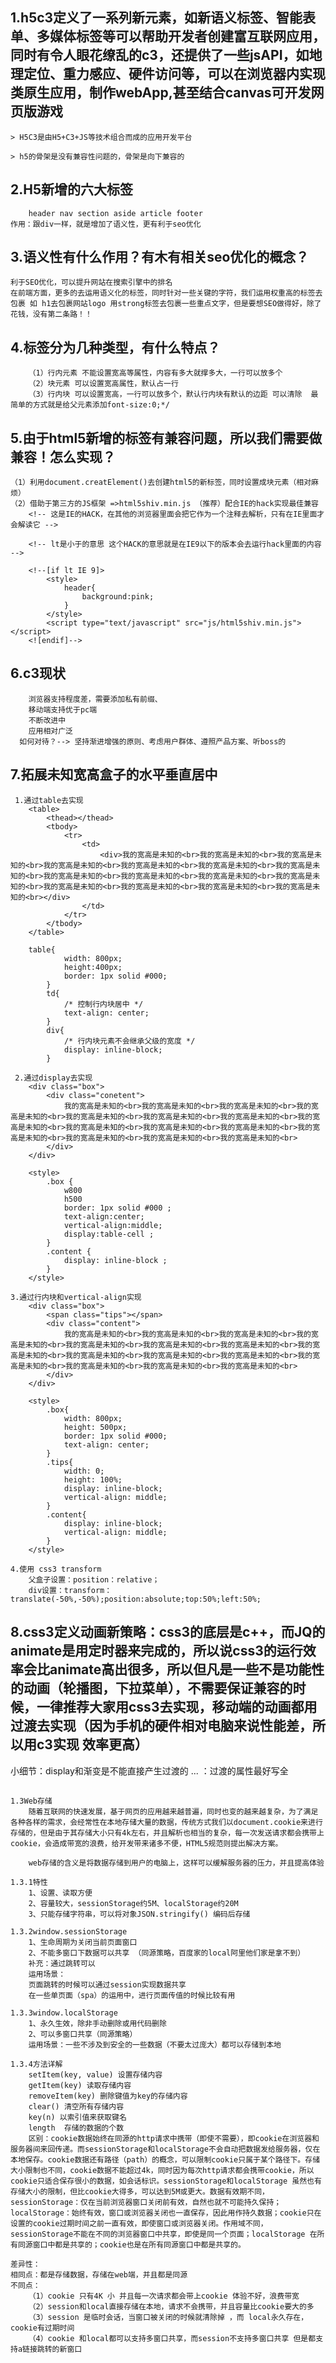 ## 1.h5c3定义了一系列新元素，如新语义标签、智能表单、多媒体标签等可以帮助开发者创建富互联网应用，同时有令人眼花缭乱的c3，还提供了一些jsAPI，如地理定位、重力感应、硬件访问等，可以在浏览器内实现类原生应用，制作webApp,甚至结合canvas可开发网页版游戏

	> H5C3是由H5+C3+JS等技术组合而成的应用开发平台

	> h5的骨架是没有兼容性问题的，骨架是向下兼容的


## 2.H5新增的六大标签
		header nav section aside article footer 
	作用：跟div一样，就是增加了语义性，更有利于seo优化

## 3.语义性有什么作用？有木有相关seo优化的概念？
	利于SEO优化，可以提升网站在搜索引擎中的排名
	在前端方面，更多的去运用语义化的标签，同时针对一些关键的字符，我们运用权重高的标签去包裹 如 h1去包裹网站logo 用strong标签去包裹一些重点文字，但是要想SEO做得好，除了花钱，没有第二条路！！

## 4.标签分为几种类型，有什么特点？
		（1）行内元素 不能设置宽高等属性，内容有多大就撑多大，一行可以放多个
		（2）块元素 可以设置宽高属性，默认占一行
		（3）行内块 可以设置宽高，一行可以放多个，默认行内块有默认的边距 可以清除  最简单的方式就是给父元素添加font-size:0;*/

## 5.由于html5新增的标签有兼容问题，所以我们需要做兼容！怎么实现？
	（1）利用document.creatElement()去创建html5的新标签，同时设置成块元素（相对麻烦）
	（2）借助于第三方的JS框架 =>html5shiv.min.js （推荐）配合IE的hack实现最佳兼容
		<!-- 这是IE的HACK，在其他的浏览器里面会把它作为一个注释去解析，只有在IE里面才会解读它 -->
		
		<!-- lt是小于的意思 这个HACK的意思就是在IE9以下的版本会去运行hack里面的内容 -->

		<!--[if lt IE 9]> 
			<style>
				header{
					background:pink;
				}
			</style>
			<script type="text/javascript" src="js/html5shiv.min.js"></script>
		<![endif]-->

## 6.c3现状
		浏览器支持程度差，需要添加私有前缀、
		移动端支持优于pc端
		不断改进中
		应用相对广泛
	  如何对待？--> 坚持渐进增强的原则、考虑用户群体、遵照产品方案、听boss的

## 7.拓展未知宽高盒子的水平垂直居中

	 1.通过table去实现
		<table>
			<thead></thead>
			<tbody>
				<tr>
					<td>
						<div>我的宽高是未知的<br>我的宽高是未知的<br>我的宽高是未知的<br>我的宽高是未知的<br>我的宽高是未知的<br>我的宽高是未知的<br>我的宽高是未知的<br>我的宽高是未知的<br>我的宽高是未知的<br>我的宽高是未知的<br>我的宽高是未知的<br>我的宽高是未知的<br>我的宽高是未知的<br>我的宽高是未知的<br>我的宽高是未知的<br></div>
					</td>
				</tr>
			</tbody>
		</table>

		table{
				width: 800px;
				height:400px;
				border: 1px solid #000;
			}
			td{
				/* 控制行内块居中 */
				text-align: center;
			}
			div{
				/* 行内块元素不会继承父级的宽度 */
				display: inline-block;
			}

	 2.通过display去实现
	 	<div class="box">
			<div class="conetent">
				我的宽高是未知的<br>我的宽高是未知的<br>我的宽高是未知的<br>我的宽高是未知的<br>我的宽高是未知的<br>我的宽高是未知的<br>我的宽高是未知的<br>我的宽高是未知的<br>我的宽高是未知的<br>我的宽高是未知的<br>我的宽高是未知的<br>我的宽高是未知的<br>我的宽高是未知的<br>我的宽高是未知的<br>我的宽高是未知的<br>
			</div>
		</div>

		<style>
			.box {
				w800
				h500
				border: 1px solid #000 ;
				text-align:center;
				vertical-align:middle;
				display:table-cell ;
			}
			.content {
				display: inline-block ;
			}
		</style>

	3.通过行内块和vertical-align实现
		<div class="box">
			<span class="tips"></span>
			<div class="content">
				我的宽高是未知的<br>我的宽高是未知的<br>我的宽高是未知的<br>我的宽高是未知的<br>我的宽高是未知的<br>我的宽高是未知的<br>我的宽高是未知的<br>我的宽高是未知的<br>我的宽高是未知的<br>我的宽高是未知的<br>我的宽高是未知的<br>我的宽高是未知的<br>我的宽高是未知的<br>我的宽高是未知的<br>我的宽高是未知的<br>
			</div>
		</div>

		<style>
			.box{
				width: 800px;
				height: 500px;
				border: 1px solid #000;
				text-align: center;
			}
			.tips{
				width: 0;
				height: 100%;
				display: inline-block;
				vertical-align: middle;
			}
			.content{
				display: inline-block;
				vertical-align: middle;
			}
		</style>

	4.使用 css3 transform 
		父盒子设置：position：relative；
		div设置：transform：translate(-50%,-50%);position:absolute;top:50%;left:50%;


## 8.css3定义动画新策略：css3的底层是c++，而JQ的animate是用定时器来完成的，所以说css3的运行效率会比animate高出很多，所以但凡是一些不是功能性的动画（轮播图，下拉菜单），不需要保证兼容的时候，一律推荐大家用css3去实现，移动端的动画都用过渡去实现（因为手机的硬件相对电脑来说性能差，所以用c3实现 效率更高）
小细节：display和渐变是不能直接产生过渡的 ...
		：过渡的属性最好写全 

##

	1.3Web存储
		随着互联网的快速发展，基于网页的应用越来越普遍，同时也变的越来越复杂，为了满足各种各样的需求，会经常性在本地存储大量的数据，传统方式我们以document.cookie来进行存储的，但是由于其存储大小只有4k左右，并且解析也相当的复杂，每一次发送请求都会携带上cookie，会造成带宽的浪费，给开发带来诸多不便，HTML5规范则提出解决方案。

		web存储的含义是将数据存储到用户的电脑上，这样可以缓解服务器的压力，并且提高体验

	1.3.1特性
		1、设置、读取方便
		2、容量较大，sessionStorage约5M、localStorage约20M
		3、只能存储字符串，可以将对象JSON.stringify() 编码后存储

	1.3.2window.sessionStorage
		1、生命周期为关闭当前页面窗口
		2、不能多窗口下数据可以共享 （同源策略，百度家的local阿里他们家是拿不到）
		补充：通过跳转可以 
		运用场景：
		页面跳转的时候可以通过session实现数据共享
		在一些单页面（spa）的运用中，进行页面传值的时候比较有用

	1.3.3window.localStorage
		1、永久生效，除非手动删除或用代码删除
		2、可以多窗口共享（同源策略）
		运用场景：一些不涉及到安全的一些数据（不要太过庞大）都可以存储到本地

	1.3.4方法详解
		setItem(key, value) 设置存储内容
		getItem(key) 读取存储内容
		removeItem(key) 删除键值为key的存储内容
		clear() 清空所有存储内容
		key(n) 以索引值来获取键名
		length  存储的数据的个数
		区别：cookie数据始终在同源的http请求中携带（即使不需要），即cookie在浏览器和服务器间来回传递。而sessionStorage和localStorage不会自动把数据发给服务器，仅在本地保存。cookie数据还有路径（path）的概念，可以限制cookie只属于某个路径下。存储大小限制也不同，cookie数据不能超过4k，同时因为每次http请求都会携带cookie，所以cookie只适合保存很小的数据，如会话标识。sessionStorage和localStorage 虽然也有存储大小的限制，但比cookie大得多，可以达到5M或更大。数据有效期不同，sessionStorage：仅在当前浏览器窗口关闭前有效，自然也就不可能持久保持；localStorage：始终有效，窗口或浏览器关闭也一直保存，因此用作持久数据；cookie只在设置的cookie过期时间之前一直有效，即使窗口或浏览器关闭。作用域不同，sessionStorage不能在不同的浏览器窗口中共享，即使是同一个页面；localStorage 在所有同源窗口中都是共享的；cookie也是在所有同源窗口中都是共享的。

	差异性：
	相同点：都是存储数据，存储在web端，并且都是同源
	不同点：
		（1）cookie 只有4K 小 并且每一次请求都会带上cookie 体验不好，浪费带宽
		（2）session和local直接存储在本地，请求不会携带，并且容量比cookie要大的多
		（3）session 是临时会话，当窗口被关闭的时候就清除掉 ，而 local永久存在，cookie有过期时间
		（4）cookie 和local都可以支持多窗口共享，而session不支持多窗口共享 但是都支持a链接跳转的新窗口